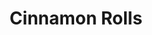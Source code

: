 ---
layout: recette
categories: [recettes]
hidden: true
lang: fr
sitemap: false
pour: pour 6 rolls
title: Cinnamon Rolls
type: boulangerie
withYeast: true
ingredients: 
  - nom: lait 
    qte: 175
    unite: gr
  - nom: levure sèche
    qte: 3
    unite: gr
  - nom: farine T55
    qte: 300
    unite: gr
  - nom: sucre blanc
    qte: 50
    unite: gr
  - nom: beurre
    qte: 40
    unite: gr
  - nom: sel
    qte: 1
    unite: gr
  - nom: vergeoise
    qte: 50
    unite: gr
  - nom: beurre pommade
    qte: 55
    unite: gr
  - nom: cannelle en poudre
    qte: 2
    unite: cuillères à café
preconditions:
  - Couper 40 grammes de beurre en dés
  - Dans un bol, mettre 55 grammes de beurre pommade
etapes:
  - label: Pétrissage et Pointage
    details:
      - Dans le récipient de la machine à pain, verser le mélange lait-levure
      - Ajouter la farine
      - Ajouter le sucre
      - Ajouter le sel
      - Ajouter les 40 grammes de beurre en dés
      - Lancer le programme "pétrissage seulement"
  - label: Garniture
    details: 
      - Mélanger la vergeoise avec les 55 grammes de beurre pommade
      - Ajouter la canelle et mélanger
      - Réserver
  - label: Façonnage
    details: 
      - Déposer la pâte sur le plan de travail
      - Abaisser grossièrement la pâte avec les doigts de façon à obtenir un rectangle
      - Utiliser un rouleau à pâtisserie pour obtenir un rectangle d'un centimètre d'épaisseur environ
      - Bien faire les coins
      - Étaler la garniture sur la pâte
      - Rouler la pâte sans trop la serrer
      - Couper en 6 rolls de taille égale
      - Beurrer un moule rectangle
      - Placer les rolls dans le plat en les espaçant bien
      - Laisser reposer 1 heure à 25°C
notes:
  - Au roulage il ne faut pas trop serrer la pâte car elle a besoin d'espace pour pousser une nouvelle fois.
cuissonMinutes: 30
cuisson: 
  - Battre un oeuf et une pincée de sel
  - Badigeonner les rolls à l'aide d'un pinceau
  - Préchauffer le four à 180°C
  - Cuire pendant 25 minutes 
  - Laisser refroidir 10 minutes avant de déguster
---
